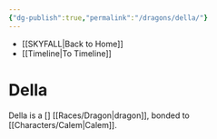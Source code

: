 ```yaml
---
{"dg-publish":true,"permalink":"/dragons/della/"}
---
```


- [[SKYFALL\|Back to Home]]
- [[Timeline\|To Timeline]]

# Della
Della is a [] [[Races/Dragon\|dragon]], bonded to [[Characters/Calem\|Calem]]. 

